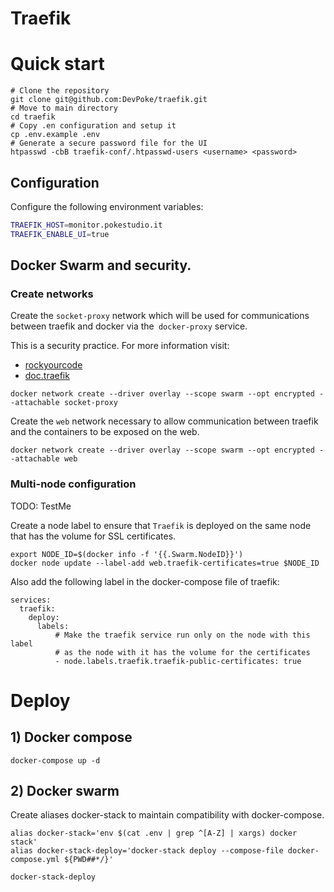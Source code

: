 # Traefik

# Quick start

```shell
# Clone the repository
git clone git@github.com:DevPoke/traefik.git
# Move to main directory
cd traefik
# Copy .en configuration and setup it
cp .env.example .env
# Generate a secure password file for the UI
htpasswd -cbB traefik-conf/.htpasswd-users <username> <password>
```

## Configuration

Configure the following environment variables:

```bash
TRAEFIK_HOST=monitor.pokestudio.it
TRAEFIK_ENABLE_UI=true
```

## Docker Swarm and security.

### Create networks

Create the `socket-proxy` network which will be used for communications between traefik and docker via the` docker-proxy` service.

This is a security practice. For more information visit:
- [rockyourcode](https://www.rockyourcode.com/traefik-2-docker-swarm-setup-with-docker-socket-proxy-and-more/)
- [doc.traefik](https://doc.traefik.io/traefik/providers/docker/#docker-api-access)

```shell
docker network create --driver overlay --scope swarm --opt encrypted --attachable socket-proxy
```

Create the `web` network necessary to allow communication between traefik and the containers to be exposed on the web.

```shell
docker network create --driver overlay --scope swarm --opt encrypted --attachable web
```

### Multi-node configuration

TODO: TestMe

Create a node label to ensure that `Traefik` is deployed on the same node that has the volume for SSL certificates.

```shell
export NODE_ID=$(docker info -f '{{.Swarm.NodeID}}')
docker node update --label-add web.traefik-certificates=true $NODE_ID
```

Also add the following label in the docker-compose file of traefik:

```shell
services:
  traefik:
    deploy:
      labels:
          # Make the traefik service run only on the node with this label
          # as the node with it has the volume for the certificates
          - node.labels.traefik.traefik-public-certificates: true
```

# Deploy

## 1) Docker compose

```shell
docker-compose up -d
```

## 2) Docker swarm

Create aliases docker-stack to maintain compatibility with docker-compose.

```shell
alias docker-stack='env $(cat .env | grep ^[A-Z] | xargs) docker stack'
alias docker-stack-deploy='docker-stack deploy --compose-file docker-compose.yml ${PWD##*/}'
```

```shell
docker-stack-deploy
```
